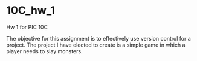 # 10C_hw_1
Hw 1 for PIC 10C

The objective for this assignment is to effectively use version control for a project. The project I have elected to create is a simple game in which a player needs to slay monsters.
